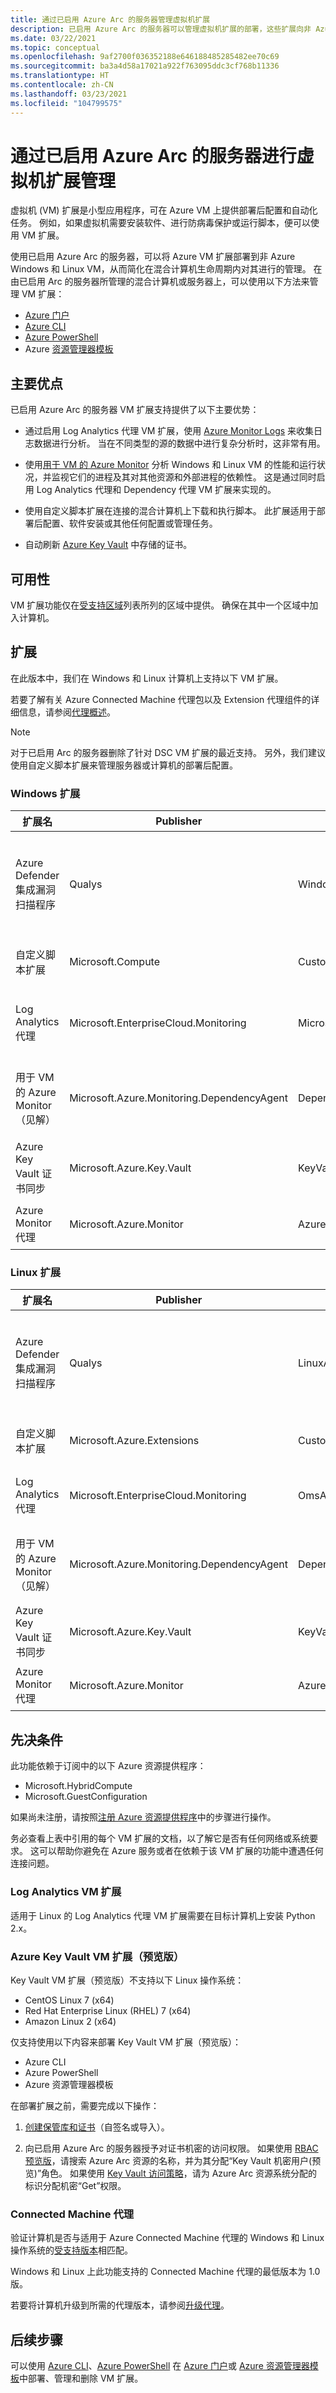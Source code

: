 ```yaml
---
title: 通过已启用 Azure Arc 的服务器管理虚拟机扩展
description: 已启用 Azure Arc 的服务器可以管理虚拟机扩展的部署，这些扩展向非 Azure VM 提供部署后配置和自动化任务。
ms.date: 03/22/2021
ms.topic: conceptual
ms.openlocfilehash: 9af2700f036352188e646188485285482ee70c69
ms.sourcegitcommit: ba3a4d58a17021a922f763095ddc3cf768b11336
ms.translationtype: HT
ms.contentlocale: zh-CN
ms.lasthandoff: 03/23/2021
ms.locfileid: "104799575"
---
```

# <a name="virtual-machine-extension-management-with-azure-arc-enabled-servers"></a>通过已启用 Azure Arc 的服务器进行虚拟机扩展管理

虚拟机 (VM) 扩展是小型应用程序，可在 Azure VM 上提供部署后配置和自动化任务。 例如，如果虚拟机需要安装软件、进行防病毒保护或运行脚本，便可以使用 VM 扩展。

使用已启用 Azure Arc 的服务器，可以将 Azure VM 扩展部署到非 Azure Windows 和 Linux VM，从而简化在混合计算机生命周期内对其进行的管理。 在由已启用 Arc 的服务器所管理的混合计算机或服务器上，可以使用以下方法来管理 VM 扩展：

- [Azure 门户](manage-vm-extensions-portal.md)
- [Azure CLI](manage-vm-extensions-cli.md)
- [Azure PowerShell](manage-vm-extensions-powershell.md)
- Azure [资源管理器模板](manage-vm-extensions-template.md)

## <a name="key-benefits"></a>主要优点

已启用 Azure Arc 的服务器 VM 扩展支持提供了以下主要优势：

- 通过启用 Log Analytics 代理 VM 扩展，使用 [Azure Monitor Logs](../../azure-monitor/logs/data-platform-logs.md) 来收集日志数据进行分析。 当在不同类型的源的数据中进行复杂分析时，这非常有用。

- 使用[用于 VM 的 Azure Monitor](../../azure-monitor/vm/vminsights-overview.md) 分析 Windows 和 Linux VM 的性能和运行状况，并监视它们的进程及其对其他资源和外部进程的依赖性。 这是通过同时启用 Log Analytics 代理和 Dependency 代理 VM 扩展来实现的。

- 使用自定义脚本扩展在连接的混合计算机上下载和执行脚本。 此扩展适用于部署后配置、软件安装或其他任何配置或管理任务。

- 自动刷新 [Azure Key Vault](../../key-vault/general/overview.md) 中存储的证书。

## <a name="availability"></a>可用性

VM 扩展功能仅在[受支持区域](overview.md#supported-regions)列表所列的区域中提供。 确保在其中一个区域中加入计算机。

## <a name="extensions"></a>扩展

在此版本中，我们在 Windows 和 Linux 计算机上支持以下 VM 扩展。

若要了解有关 Azure Connected Machine 代理包以及 Extension 代理组件的详细信息，请参阅[代理概述](agent-overview.md#agent-component-details)。

> [!NOTE]
> 对于已启用 Arc 的服务器删除了针对 DSC VM 扩展的最近支持。 另外，我们建议使用自定义脚本扩展来管理服务器或计算机的部署后配置。

### <a name="windows-extensions"></a>Windows 扩展

|扩展名 |Publisher |类型 |其他信息 |
|----------|----------|-----|-----------------------|
|Azure Defender 集成漏洞扫描程序 |Qualys |WindowsAgent.AzureSecurityCenter |[适用于 Azure 和混合计算机的 Azure Defender 集成式漏洞评估解决方案](../../security-center/deploy-vulnerability-assessment-vm.md)|
|自定义脚本扩展 |Microsoft.Compute | CustomScriptExtension |[Windows 自定义脚本扩展](../../virtual-machines/extensions/custom-script-windows.md)|
|Log Analytics 代理 |Microsoft.EnterpriseCloud.Monitoring |MicrosoftMonitoringAgent |[适用于 Windows 的 Log Analytics VM 扩展](../../virtual-machines/extensions/oms-windows.md)|
|用于 VM 的 Azure Monitor（见解） |Microsoft.Azure.Monitoring.DependencyAgent |DependencyAgentWindows | [适用于 Windows 的 Dependency 代理虚拟机扩展](../../virtual-machines/extensions/agent-dependency-windows.md)|
|Azure Key Vault 证书同步 | Microsoft.Azure.Key.Vault |KeyVaultForWindows | [适用于 Windows 的 Key Vault 虚拟机扩展](../../virtual-machines/extensions/key-vault-windows.md) |
|Azure Monitor 代理 |Microsoft.Azure.Monitor |AzureMonitorWindowsAgent |[安装 Azure Monitor 代理（预览版）](../../azure-monitor/agents/azure-monitor-agent-install.md) |

### <a name="linux-extensions"></a>Linux 扩展

|扩展名 |Publisher |类型 |其他信息 |
|----------|----------|-----|-----------------------|
|Azure Defender 集成漏洞扫描程序 |Qualys |LinuxAgent.AzureSecurityCenter |[适用于 Azure 和混合计算机的 Azure Defender 集成式漏洞评估解决方案](../../security-center/deploy-vulnerability-assessment-vm.md)|
|自定义脚本扩展 |Microsoft.Azure.Extensions |CustomScript |[Linux 自定义脚本扩展版本 2](../../virtual-machines/extensions/custom-script-linux.md) |
|Log Analytics 代理 |Microsoft.EnterpriseCloud.Monitoring |OmsAgentForLinux |[适用于 Linux 的 Log Analytics VM 扩展](../../virtual-machines/extensions/oms-linux.md) |
|用于 VM 的 Azure Monitor（见解） |Microsoft.Azure.Monitoring.DependencyAgent |DependencyAgentLinux |[适用于 Linux 的 Dependency 代理虚拟机扩展](../../virtual-machines/extensions/agent-dependency-linux.md) |
|Azure Key Vault 证书同步 | Microsoft.Azure.Key.Vault |KeyVaultForLinux | [适用于 Linux 的 Key Vault 虚拟机扩展](../../virtual-machines/extensions/key-vault-linux.md) |
|Azure Monitor 代理 |Microsoft.Azure.Monitor |AzureMonitorLinuxAgent |[安装 Azure Monitor 代理（预览版）](../../azure-monitor/agents/azure-monitor-agent-install.md) |

## <a name="prerequisites"></a>先决条件

此功能依赖于订阅中的以下 Azure 资源提供程序：

- Microsoft.HybridCompute
- Microsoft.GuestConfiguration

如果尚未注册，请按照[注册 Azure 资源提供程序](agent-overview.md#register-azure-resource-providers)中的步骤进行操作。

务必查看上表中引用的每个 VM 扩展的文档，以了解它是否有任何网络或系统要求。 这可以帮助你避免在 Azure 服务或者在依赖于该 VM 扩展的功能中遭遇任何连接问题。

### <a name="log-analytics-vm-extension"></a>Log Analytics VM 扩展

适用于 Linux 的 Log Analytics 代理 VM 扩展需要在目标计算机上安装 Python 2.x。

### <a name="azure-key-vault-vm-extension-preview"></a>Azure Key Vault VM 扩展（预览版）

Key Vault VM 扩展（预览版）不支持以下 Linux 操作系统：

- CentOS Linux 7 (x64)
- Red Hat Enterprise Linux (RHEL) 7 (x64)
- Amazon Linux 2 (x64)

仅支持使用以下内容来部署 Key Vault VM 扩展（预览版）：

- Azure CLI
- Azure PowerShell
- Azure 资源管理器模板

在部署扩展之前，需要完成以下操作：

1. [创建保管库和证书](../../key-vault/certificates/quick-create-portal.md)（自签名或导入）。

2. 向已启用 Azure Arc 的服务器授予对证书机密的访问权限。 如果使用 [RBAC 预览版](../../key-vault/general/rbac-guide.md)，请搜索 Azure Arc 资源的名称，并为其分配“Key Vault 机密用户(预览)”角色。 如果使用 [Key Vault 访问策略](../../key-vault/general/assign-access-policy-portal.md)，请为 Azure Arc 资源系统分配的标识分配机密“Get”权限。

### <a name="connected-machine-agent"></a>Connected Machine 代理

验证计算机是否与适用于 Azure Connected Machine 代理的 Windows 和 Linux 操作系统的[受支持版本](agent-overview.md#supported-operating-systems)相匹配。

Windows 和 Linux 上此功能支持的 Connected Machine 代理的最低版本为 1.0 版。

若要将计算机升级到所需的代理版本，请参阅[升级代理](manage-agent.md#upgrading-agent)。

## <a name="next-steps"></a>后续步骤

可以使用 [Azure CLI](manage-vm-extensions-cli.md)、[Azure PowerShell](manage-vm-extensions-powershell.md) 在 [Azure 门户](manage-vm-extensions-portal.md)或 [Azure 资源管理器模板](manage-vm-extensions-template.md)中部署、管理和删除 VM 扩展。
